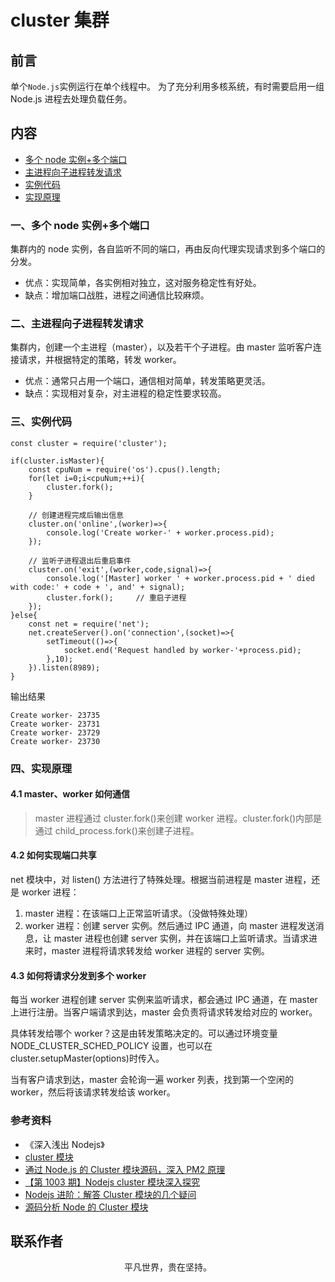 # cluster 集群

## 前言

单个`Node.js`实例运行在单个线程中。 为了充分利用多核系统，有时需要启用一组 Node.js 进程去处理负载任务。

## 内容

- [多个 node 实例+多个端口](#一、多个node实例+多个端口)
- [主进程向子进程转发请求](#二、主进程向子进程转发请求)
- [实例代码](#三、实例代码)
- [实现原理](#四、实现原理)

### 一、多个 node 实例+多个端口

集群内的 node 实例，各自监听不同的端口，再由反向代理实现请求到多个端口的分发。

- 优点：实现简单，各实例相对独立，这对服务稳定性有好处。
- 缺点：增加端口战胜，进程之间通信比较麻烦。

### 二、主进程向子进程转发请求

集群内，创建一个主进程（master），以及若干个子进程。由 master 监听客户连接请求，并根据特定的策略，转发 worker。

- 优点：通常只占用一个端口，通信相对简单，转发策略更灵活。
- 缺点：实现相对复杂，对主进程的稳定性要求较高。

### 三、实例代码

```
const cluster = require('cluster');

if(cluster.isMaster){
    const cpuNum = require('os').cpus().length;
    for(let i=0;i<cpuNum;++i){
        cluster.fork();
    }

    // 创建进程完成后输出信息
    cluster.on('online',(worker)=>{
        console.log('Create worker-' + worker.process.pid);
    });

    // 监听子进程退出后重启事件
    cluster.on('exit',(worker,code,signal)=>{
        console.log('[Master] worker ' + worker.process.pid + ' died with code:' + code + ', and' + signal);
        cluster.fork();     // 重启子进程
    });
}else{
    const net = require('net');
    net.createServer().on('connection',(socket)=>{
        setTimeout(()=>{
            socket.end('Request handled by worker-'+process.pid);
        },10);
    }).listen(8989);
}
```

输出结果

```
Create worker- 23735
Create worker- 23731
Create worker- 23729
Create worker- 23730
```

### 四、实现原理

#### 4.1 master、worker 如何通信

> master 进程通过 cluster.fork()来创建 worker 进程。cluster.fork()内部是通过 child_process.fork()来创建子进程。

#### 4.2 如何实现端口共享

net 模块中，对 listen() 方法进行了特殊处理。根据当前进程是 master 进程，还是 worker 进程：

1. master 进程：在该端口上正常监听请求。（没做特殊处理）
2. worker 进程：创建 server 实例。然后通过 IPC 通道，向 master 进程发送消息，让 master 进程也创建 server 实例，并在该端口上监听请求。当请求进来时，master 进程将请求转发给 worker 进程的 server 实例。

#### 4.3 如何将请求分发到多个 worker

每当 worker 进程创建 server 实例来监听请求，都会通过 IPC 通道，在 master 上进行注册。当客户端请求到达，master 会负责将请求转发给对应的 worker。

具体转发给哪个 worker？这是由转发策略决定的。可以通过环境变量 NODE_CLUSTER_SCHED_POLICY 设置，也可以在 cluster.setupMaster(options)时传入。

当有客户请求到达，master 会轮询一遍 worker 列表，找到第一个空闲的 worker，然后将该请求转发给该 worker。

### 参考资料

- 《深入浅出 Nodejs》
- [cluster 模块](https://github.com/chyingp/nodejs-learning-guide/blob/master/%E6%A8%A1%E5%9D%97/cluster.md)
- [通过 Node.js 的 Cluster 模块源码，深入 PM2 原理](https://mp.weixin.qq.com/s/668R5YheK0GGd8kUGtRFVA)
- [【第 1003 期】Nodejs cluster 模块深入探究](https://mp.weixin.qq.com/s/rdbVHJs1z1SSOjmUZEXKEA)
- [Nodejs 进阶：解答 Cluster 模块的几个疑问](https://mp.weixin.qq.com/s/uRCfvzLlkXVwQ4FTmGArrg)
- [源码分析 Node 的 Cluster 模块](https://mp.weixin.qq.com/s/vKHG1mznQL3_iJ4XEbWaqg)

## 联系作者

<div align="center">
    <p>
        平凡世界，贵在坚持。
    </p>
    <img :src="$withBase('/about/contact.png')" />
</div>
